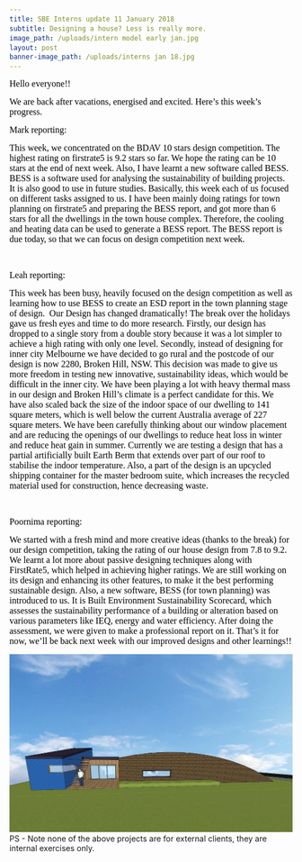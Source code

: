```yaml
---
title: SBE Interns update 11 January 2018
subtitle: Designing a house? Less is really more.
image_path: /uploads/intern model early jan.jpg
layout: post
banner-image_path: /uploads/interns jan 18.jpg
---
```



<font color="#000000"><font face="Calibri"><font size="3">Hello everyone!!</font></font></font>

<font color="#000000"><font face="Calibri"><font size="3">We are back after vacations, energised and excited. Here&rsquo;s this week&rsquo;s progress.</font></font></font>

<font color="#000000"><font face="Calibri"><font size="3">Mark reporting:</font></font></font>

<font color="#000000"><font face="Calibri"><font size="3">This week, we concentrated on the BDAV 10 stars design competition. The highest rating on firstrate5 is 9.2 stars so far. We hope the rating can be 10 stars at the end of next week. Also, I have learnt a new software called BESS. BESS is a software used for analysing the sustainability of building projects. It is also good to use in future studies. Basically, this week each of us focused on different tasks assigned to us. I have been mainly doing ratings for town planning on firstrate5 and preparing the BESS report, and got more than 6 stars for all the dwellings in the town house complex. Therefore, the cooling and heating data can be used to generate a BESS report. The BESS report is due today, so that we can focus on design competition next week. </font></font></font>

<font color="#000000"><font face="Calibri"><font size="3">&nbsp;</font></font></font>

<font color="#000000"><font face="Calibri"><font size="3">Leah reporting:</font></font></font>

<font color="#000000"><font face="Calibri"><font size="3">This week has been busy, heavily focused on the design competition as well as learning how to use BESS to create an ESD report in the town planning stage of design.&nbsp; Our Design has changed dramatically! The break over the holidays gave us fresh eyes and time to do more research. Firstly, our design has dropped to a single story from a double story because it was a lot simpler to achieve a high rating with only one level. Secondly, instead of designing for inner city Melbourne we have decided to go rural and the postcode of our design is now 2280, Broken Hill, NSW. This decision was made to give us more freedom in testing new innovative, sustainability ideas, which would be difficult in the inner city. We have been playing a lot with heavy thermal mass in our design and Broken Hill&rsquo;s climate is a perfect candidate for this. We have also scaled back the size of the indoor space of our dwelling to 141 square meters, which is well below the current Australia average of 227 square meters. We have been carefully thinking about our window placement and are reducing the openings of our dwellings to reduce heat loss in winter and reduce heat gain in summer. Currently we are testing a design that has a partial artificially built Earth Berm that extends over part of our roof to stabilise the indoor temperature. Also, a part of the design is an upcycled shipping container for the master bedroom suite, which increases the recycled material used for construction, hence decreasing waste.</font></font></font>

<font color="#000000"><font face="Calibri"><font size="3">&nbsp;</font></font></font>

<font color="#000000"><font face="Calibri"><font size="3">Poornima reporting:</font></font></font>

<font color="#000000"><font face="Calibri"><font size="3">We started with a fresh mind and more creative ideas (thanks to the break) for our design competition, taking the rating of our house design from 7.8 to 9.2. We learnt a lot more about passive designing techniques along with FirstRate5, which helped in achieving higher ratings. We are still working on its design and enhancing its other features, to make it the best performing sustainable design. Also, a new software, BESS (for town planning) was introduced to us. It is Built Environment Sustainability Scorecard, which assesses the sustainability performance of a building or alteration based on various parameters like IEQ, energy and water efficiency. After doing the assessment, we were given to make a professional report on it. That&rsquo;s it for now, we&rsquo;ll be back next week with our improved designs and other learnings!!</font></font></font>

![](/uploads/versions/intern-model-early-jan---x----1378-863x---.jpg)PS - Note none of the above projects are for external clients, they are internal exercises only.